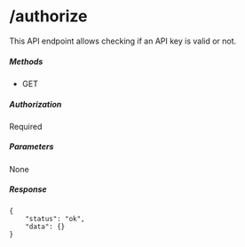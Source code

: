 # /authorize

This API endpoint allows checking if an API key is valid or not.

##### Methods

* GET

##### Authorization

Required

##### Parameters

None

##### Response

    {
        "status": "ok",
        "data": {}
    }
